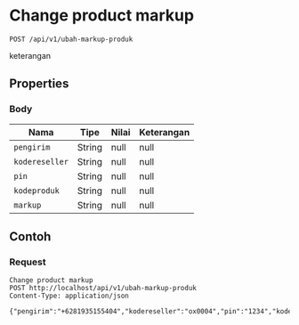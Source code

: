 # Change product markup
```http
POST /api/v1/ubah-markup-produk
```
keterangan
## Properties
### Body
Nama | Tipe | Nilai | Keterangan
--- | --- | --- | ---
<code>pengirim</code> | String | null | null
<code>kodereseller</code> | String | null | null
<code>pin</code> | String | null | null
<code>kodeproduk</code> | String | null | null
<code>markup</code> | String | null | null
## Contoh
### Request
```http
Change product markup
POST http://localhost/api/v1/ubah-markup-produk
Content-Type: application/json

{"pengirim":"+6281935155404","kodereseller":"ox0004","pin":"1234","kodeproduk":"test5","markup":"500"}
```
